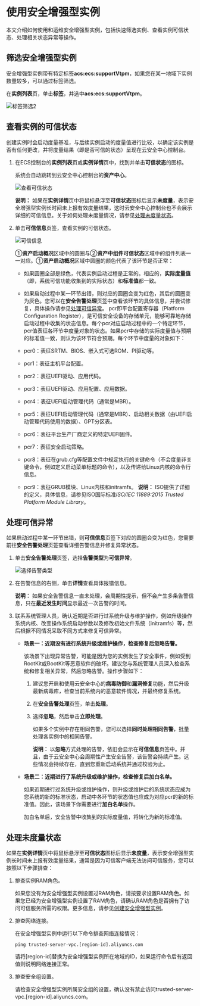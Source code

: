 # 使用安全增强型实例

本文介绍如何使用和运维安全增强型实例，包括快速筛选实例、查看实例可信状态、处理相关状态异常等操作。

## 筛选安全增强型实例

安全增强型实例带有特定标签**acs:ecs:supportVtpm**，如果您在某一地域下实例数量较多，可以通过标签筛选。

在**实例列表**页，单击**标签**，并选中**acs:ecs:supportVtpm**。

![标签筛选2](https://static-aliyun-doc.oss-accelerate.aliyuncs.com/assets/img/zh-CN/5058851161/p232035.png)

## 查看实例的可信状态

创建实例时会启动度量基准，与后续实例启动的度量值进行比较，以确定该实例是否有任何更改，并将度量结果（即是否可信的状态）呈现在云安全中心控制台。

1.  在ECS控制台的**实例列表**页或**实例详情**页中，找到并单击**可信状态**的图标。

    系统会自动跳转到云安全中心控制台的**资产中心**。

    ![查看可信状态](https://static-aliyun-doc.oss-accelerate.aliyuncs.com/assets/img/zh-CN/5058851161/p232105.png)

    **说明：** 如果在**实例详情**页中将鼠标悬浮至**可信状态**图标后显示**未度量**，表示安全增强型实例长时间未上报有效度量结果，这时云安全中心控制台也不会展示详细的可信信息。关于如何处理未度量情况，请参见[处理未度量状态](#section_y78_r14_wbz)。

2.  单击**可信信息**页签，查看实例的可信状态。

    ![可信信息](https://static-aliyun-doc.oss-accelerate.aliyuncs.com/assets/img/zh-CN/5058851161/p232107.png)

    ①**资产启动概况**区域中的圆圈与②**资产中组件可信状态**区域中的组件列表一一对应。①**资产启动概况**区域中圆圈的颜色代表了该环节是否正常：

    -   如果圆圈全部是绿色，代表实例启动过程是正常的。相应的，**实际度量值**（即，系统可信功能收集到的实际状态）和**标准值**都一致。
    -   如果启动过程中某一环节出错，则对应的圆圈会变为红色，其后的圆圈变为灰色。您可以在**安全告警处理**页签中查看该环节的具体信息，并尝试修复，具体操作请参见[处理可信异常](#section_t7d_mvb_fzo)。
    pcr即平台配置寄存器（Platform Configuration Register），是可信安全设备的存储单元，能够可靠地存储启动过程中收集的状态信息。每个pcr对应启动过程中的一个特定环节，pcr值表征各环节中度量对象的状态。如果pcr中存储的实际度量值与预期的标准值一致，则认为该环节符合预期。每个环节中度量的对象如下：

    -   pcr0：表征SRTM、BIOS、嵌入式可选ROM、PI驱动等。
    -   pcr1：表征主机平台配置。
    -   pcr2：表征UEFI驱动、应用代码。
    -   pcr3：表征UEFI驱动、应用配置、应用数据。
    -   pcr4：表征UEFI启动管理代码（通常是MBR）。
    -   pcr5：表征UEFI启动管理代码（通常是MBR）、启动相关数据（由UEFI启动管理代码使用的数据）、GPT分区表。
    -   pcr6：表征平台生产厂商定义的特定UEFI固件。
    -   pcr7：表征安全启动策略。
    -   pcr8：表征在grub.cfg等配置文件中规定执行的关键命令（不会度量非关键命令，例如定义启动菜单标题的命令），以及传递给Linux内核的命令行信息。
    -   pcr9：表征GRUB模块、Linux内核和initramfs。
    **说明：** ISO提供了详细的定义，具体信息，请参见ISO国际标准*ISO/IEC 11889:2015 Trusted Platform Module Library*。


## 处理可信异常

如果启动过程中某一环节出错，则**可信信息**页签下对应的圆圈会变为红色，您需要前往**安全告警处理**页签查看详细告警信息并修复异常状态。

1.  单击**安全告警处理**页签，选择**告警类型**为**可信异常**。

    ![选择告警类型](https://static-aliyun-doc.oss-accelerate.aliyuncs.com/assets/img/zh-CN/4058851161/p232142.png)

2.  在告警信息的右侧，单击**详情**查看具体报错信息。

    **说明：** 如果安全告警信息一直未处理，会周期性提示，但不会产生多条告警信息，只在**最近发生时间**显示最近一次告警的时间。

3.  联系系统管理人员，确认近期是否进行过系统升级与维护操作，例如升级操作系统内核、改变操作系统启动参数以及修改初始文件系统（initramfs）等，然后根据不同情况采取不同方式来修复可信异常。

    -   **场景一：近期没有进行系统升级或维护操作，检查修复后忽略告警。**

        该场景下出现异常告警，可能是因为您的实例发生了安全事件，例如受到RootKit或BootKit等恶意软件的破坏。建议您与系统管理人员深入检查系统和修复相关异常，然后忽略告警。操作步骤如下：

        1.  建议您开启和使用云安全中心的**病毒防御**和**漏洞修复**功能，然后升级最新病毒库，检查当前系统内的恶意软件情况，并最终修复系统。
        2.  在**安全告警处理**页签，单击**处理**。
        3.  选择**忽略**，然后单击**立即处理**。

            如果多个实例中存在相同告警，您可以选择**同时处理相同告警**，批量处理各实例中的相同告警。

            **说明：** 以**忽略**方式处理的告警，依旧会显示在**可信信息**页签中。并且，由于云安全中心会周期性产生安全告警，该告警会持续产生。这些情况会持续存在，直到您重新启动系统并通过校验为止。

    -   **场景二：近期进行了系统升级或维护操作，检查修复后加白名单。**

        如果近期进行过系统升级或维护操作，则升级或维护后的系统状态应成为您系统的新的标准状态，启动中各环节的状态值也应成为对应pcr的新的标准值。因此，该场景下你需要进行**加白名单**操作。

        加白名单后，安全告警中收集到的实际度量值，将转化为新的标准值。


## 处理未度量状态

如果在**实例详情**页中将鼠标悬浮至**可信状态**图标后显示**未度量**，表示安全增强型实例长时间未上报有效度量结果，通常是因为可信客户端无法访问可信服务，您可以按照以下步骤排查：

1.  排查实例RAM角色。

    如果您没有为安全增强型实例设置过RAM角色，请按要求设置RAM角色。如果您已经为安全增强型实例设置了RAM角色，请确认RAM角色是否拥有了访问可信服务所需的权限。更多信息，请参见[创建安全增强型实例](/intl.zh-CN/实例/选择实例规格/安全增强型/创建安全增强型实例.md)。

2.  排查网络连接。

    在安全增强型实例中运行以下命令排查网络连接情况：

    ```
    ping trusted-server-vpc.[region-id].aliyuncs.com
    ```

    请将\[region-id\]替换为安全增强型实例所在地域的ID，如果运行命令后有返回值则说明网络连接正常。

3.  排查安全组设置。

    请检查安全增强型实例所属安全组的设置，确认没有禁止访问trusted-server-vpc.\[region-id\].aliyuncs.com。


